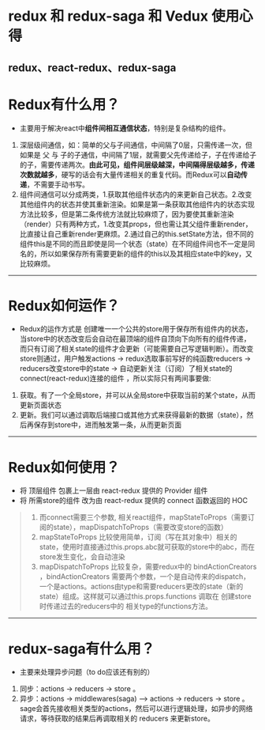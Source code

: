 # redux 和 redux-saga 和 Vedux 使用心得

## redux、react-redux、redux-saga

# Redux有什么用？
- 主要用于解决react中**组件间相互通信状态**，特别是复杂结构的组件。
1. 深层级间通信，如：简单的父与子间通信，中间隔了0层，只需传递一次，但如果是 父 与 子的子通信，中间隔了1层，就需要父先传递给子，子在传递给子的子，需要传递两次。**由此可见，组件间层级越深，中间隔得层级越多，传递次数就越多**，硬写的话会有大量传递相关的重复代码。而Redux可以**自动传递**，不需要手动书写。
2. 组件间通信可以分成两类，1.获取其他组件状态内的来更新自己状态。2.改变其他组件内的状态并使其重新渲染。如果是第一条获取其他组件内的状态实现方法比较多，但是第二条传统方法就比较麻烦了，因为要使其重新渲染（render）只有两种方式，1.改变其props，但也需让其父组件重新render，比直接让自己重新render更麻烦。2.通过自己的this.setState方法，但不同的组件this是不同的而且即使是同一个状态（state）在不同组件间也不一定是同名的，所以如果保存所有需要更新的组件的this以及其相应state中的key，又比较麻烦。

---

# Redux如何运作？
- Redux的运作方式是 创建唯一一个公共的store用于保存所有组件内的状态，当store中的状态改变后会自动在最顶端的组件自顶向下向所有的组件传递，而只有订阅了相关state的组件才会更新（可能需要自己写逻辑判断）。而改变store则通过，用户触发actions -> redux选取事前写好的纯函数reducers -> reducers改变store中的state -> 自动更新关注（订阅）了相关state的connect(react-redux)连接的组件 ，所以实际只有两间事要做:
1. 获取。有了一个全局store，并可以从全局store中获取当前的某个state，从而更新页面状态
2. 更新。我们可以通过调取后端接口或其他方式来获得最新的数据（state），然后再保存到store中，进而触发第一条，从而更新页面

---

# Redux如何使用？
- 将 顶层组件 包裹上一层由 react-redux 提供的 Provider 组件
- 将 所需store的组件 改为由 react-redux 提供的 connect 函数返回的 HOC
> 1. 而connect需要三个参数, 相关react组件，mapStateToProps（需要订阅的state），mapDispatchToProps（需要改变store的函数）
> 2. mapStateToProps 比较使用简单，订阅（写在其对象中）相关的state，使用时直接通过this.props.abc就可获取的store中的abc，而在store发生变化，会自动渲染
> 3. mapDispatchToProps 比较复杂，需要redux中的 bindActionCreators ，bindActionCreators 需要两个参数，一个是自动传来的dispatch，一个是actions。actions由type和需要reducers更改的state（新的state）组成。这样就可以通过this.props.functions 调取在 创建store时传递过去的reducers中的 相关type的functions方法。

---

# redux-saga有什么用？
- 主要来处理异步问题（to do应该还有别的）
1. 同步：actions -> reducers -> store 。
2. 异步：actions -> middlewares(saga) —> actions -> reducers -> store 。sage会首先接收相关类型的actions，然后可以进行逻辑处理，如异步的网络请求，等待获取的结果后再调取相关的 reducers 来更新store。

